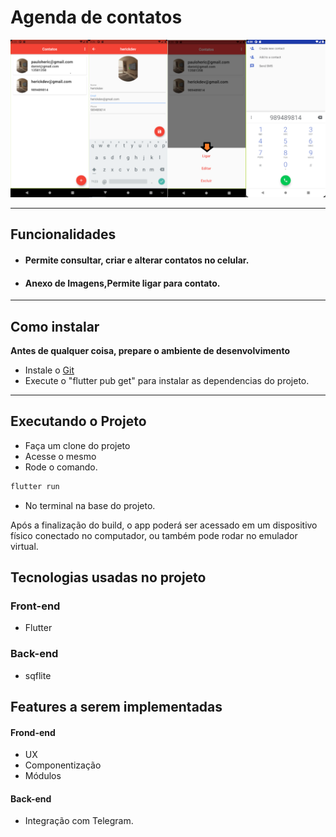 # Agenda de contatos

![](https://raw.githubusercontent.com/HerickJhones11/agenda_contatos/main/images/app_image2.png)


------------

## Funcionalidades

- #### Permite consultar, criar e alterar contatos no celular.
- #### Anexo de Imagens,Permite ligar para contato.    
------------

## Como instalar
**Antes de qualquer coisa, prepare o ambiente de desenvolvimento** 
* Instale o [Git](https://git-scm.com/downloads "git")
* Execute o "flutter pub get" para instalar as dependencias do projeto. 
------------

## Executando o Projeto
* Faça um clone do projeto
* Acesse o mesmo
* Rode o comando.
 ```sh
flutter run
 ```
 * No terminal na base do projeto.

Após a finalização do build, o app poderá ser acessado em um dispositivo físico conectado no computador, ou também pode rodar no emulador virtual.


## Tecnologias usadas no projeto

### Front-end

- Flutter

### Back-end

- sqflite

## Features a serem implementadas
#### Frond-end

- UX
- Componentização
- Módulos

#### Back-end

- Integração com Telegram.